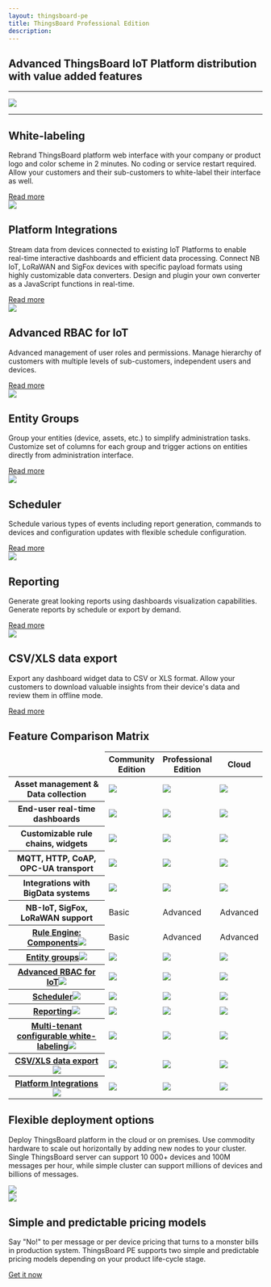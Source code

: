 ```yaml
---
layout: thingsboard-pe
title: ThingsBoard Professional Edition
description: 
---
```


<section id="tb-customers">
	<main>
		<a href="/industries/telecom/#tmobile"><object data="/images/customers/clear/t-mobile.svg"></object></a>
		<a href="https://www.bosch.com/"><object data="/images/customers/clear/bosch.svg"></object></a>
		<a href="https://www.prosegur.com/"><object data="/images/customers/clear/prosegur.svg"></object></a>
		<a href="http://www.engie.sk/en/kontakt"><object data="/images/customers/clear/engie.svg"></object></a>
		<a href="/industries/smart-energy/#circutor"><object data="/images/customers/clear/circutor.svg"></object></a>
		<a href="/industries/telecom/#tektelic"><object data="/images/customers/clear/tektelic.svg"></object></a>
	</main>
</section>
<section id="intro">
	<main>
		<h1 class="intro_title">Advanced ThingsBoard IoT Platform distribution with value added features</h1>
		<div id="labeling"> 
		<div><hr><img src="/images/pe/white-labeling.svg"><hr></div>
		<h1>White-labeling</h1>
        <p>Rebrand ThingsBoard platform web interface with your company or product logo and color scheme in 2 minutes. No coding or service restart required. Allow your customers and their sub-customers to white-label their interface as well.</p>
        <a href="/docs/user-guide/white-labeling/">Read more</a>
		</div>
        <div id="cards" class="row">
            <div class="col-lg-6">
                <img src="/images/pe/integrations.svg">
                <div><h1>Platform Integrations</h1>
                <p>Stream data from devices connected to existing IoT Platforms to enable real-time interactive dashboards and efficient data processing. Connect NB IoT, LoRaWAN and SigFox devices with specific payload formats using highly customizable data converters. Design and plugin your own converter as a JavaScript functions in real-time.</p>
                <a href="/docs/user-guide/integrations/">Read more</a>
                </div>
            </div>
            <div class="col-lg-6">
                <img src="/images/pe/rbac.svg">
                <div><h1>Advanced RBAC for IoT</h1>
                <p>Advanced management of user roles and permissions. Manage hierarchy of customers with multiple levels of sub-customers, independent users and devices.</p>
                <a href="/docs/user-guide/rbac/">Read more</a>
                </div>
            </div>
            <div class="col-lg-6">
                <img src="/images/pe/entity-groups.svg">
                <div><h1>Entity Groups</h1>
                <p>Group your entities (device, assets, etc.) to simplify administration tasks. Customize set of columns for each group and trigger actions on entities directly from administration interface.</p>
                <a href="/docs/user-guide/groups/">Read more</a>
                </div>
            </div>
            <div class="col-lg-6">
                <img src="/images/pe/scheduler.svg">
                <div><h1>Scheduler</h1>
                <p>Schedule various types of events including report generation, commands to devices and configuration updates with flexible schedule configuration.</p>
                <a href="/docs/user-guide/scheduler/">Read more</a>
                </div>
            </div>
            <div class="col-lg-6">
                <img src="/images/pe/reporting.svg">
                <div><h1>Reporting</h1>
                <p>Generate great looking reports using dashboards visualization capabilities. Generate reports by schedule or export by demand.</p>
                <a href="/docs/user-guide/reporting/">Read more</a>
                </div>
            </div>
            <div class="col-lg-6">
                <img src="/images/pe/data-export.svg">
                <div><h1>CSV/XLS data export</h1>
                <p>Export any dashboard widget data to CSV or XLS format. Allow your customers to download valuable insights from their device's data and review them in offline mode.</p>
                <a href="/docs/user-guide/csv-xls-data-export/">Read more</a>
                </div>
            </div>
        </div>
	</main>
</section>

<section id="matrix">
	<main>
	<h1>Feature Comparison Matrix</h1>
	<div class="table_bg">
	<div></div><div></div>
	<div></div><div></div>
	<div></div><div></div>
	<div></div><div></div>
	<div></div><div></div>
	<div></div><div></div>
	<div></div><div></div>
	</div>
	<table>
            <thead>
                <tr>
                    <td></td>
                    <th>Community<br/>Edition</th>
                    <th>Professional<br/>Edition</th>
                    <th>Cloud</th>
                </tr>
            </thead>
            <tbody>
                <tr>
                    <th>Asset management & Data collection</th>
                    <td><img src="/images/pe/checked_ce.svg"></td>
                    <td><img src="/images/pe/checked_pe.svg"></td>
                    <td><img src="/images/pe/checked_c.svg"></td>
                </tr>
                <tr>
                    <th>End-user real-time dashboards</th>
                    <td><img src="/images/pe/checked_ce.svg"></td>
                    <td><img src="/images/pe/checked_pe.svg"></td>
                    <td><img src="/images/pe/checked_c.svg"></td>
                </tr>
                <tr>
                    <th>Customizable rule chains, widgets</th>
                    <td><img src="/images/pe/checked_ce.svg"></td>
                    <td><img src="/images/pe/checked_pe.svg"></td>
                    <td><img src="/images/pe/checked_c.svg"></td>
                </tr>
                <tr>
                    <th>MQTT, HTTP, CoAP, OPC-UA transport</th>
                    <td><img src="/images/pe/checked_ce.svg"></td>
                    <td><img src="/images/pe/checked_pe.svg"></td>
                    <td><img src="/images/pe/checked_c.svg"></td>
                </tr>
                <tr>
                    <th>Integrations with BigData systems</th>
                    <td><img src="/images/pe/checked_ce.svg"></td>
                    <td><img src="/images/pe/checked_pe.svg"></td>
                    <td><img src="/images/pe/checked_c.svg"></td>
                </tr>
                <tr>
                    <th>NB-IoT, SigFox, LoRaWAN support</th>
                    <td>Basic</td>
                    <td>Advanced</td>
                    <td>Advanced</td>
                </tr>
                <tr>
                    <th><a href="/docs/user-guide/rule-engine-2-0/overview/">Rule Engine: Components<img src="/images/pe/help-black18.svg"></a></th>
                    <td>Basic</td>
                    <td>Advanced</td>
                    <td>Advanced</td>
                </tr>              
                <tr>
                    <th><a href="/docs/user-guide/groups/">Entity groups<img src="/images/pe/help-black18.svg"></a></th>
                    <td><img src="/images/pe/unchecked.svg"></td>
                    <td><img src="/images/pe/checked_pe.svg"></td>
                    <td><img src="/images/pe/checked_c.svg"></td>
                </tr>              
                <tr>
                    <th><a href="/docs/user-guide/rbac/">Advanced RBAC for IoT<img src="/images/pe/help-black18.svg"></a></th>
                    <td><img src="/images/pe/unchecked.svg"></td>
                    <td><img src="/images/pe/checked_pe.svg"></td>
                    <td><img src="/images/pe/checked_c.svg"></td>
                </tr>              
                <tr>
                    <th><a href="/docs/user-guide/scheduler/">Scheduler<img src="/images/pe/help-black18.svg"></a></th>
                    <td><img src="/images/pe/unchecked.svg"></td>
                    <td><img src="/images/pe/checked_pe.svg"></td>
                    <td><img src="/images/pe/checked_c.svg"></td>
                </tr>              
                <tr>
                    <th><a href="/docs/user-guide/reporting/">Reporting<img src="/images/pe/help-black18.svg"></a></th>
                    <td><img src="/images/pe/unchecked.svg"></td>
                    <td><img src="/images/pe/checked_pe.svg"></td>
                    <td><img src="/images/pe/checked_c.svg"></td>
                </tr>              
                <tr>
                    <th><a href="/docs/user-guide/white-labeling/">Multi-tenant configurable white-labeling<img src="/images/pe/help-black18.svg"></a></th>
                    <td><img src="/images/pe/unchecked.svg"></td>
                    <td><img src="/images/pe/checked_pe.svg"></td>
                    <td><img src="/images/pe/checked_c.svg"></td>
                </tr>              
                <tr>
                    <th><a href="/docs/user-guide/csv-xls-data-export/">CSV/XLS data export<img src="/images/pe/help-black18.svg"></a></th>
                    <td><img src="/images/pe/unchecked.svg"></td>
                    <td><img src="/images/pe/checked_pe.svg"></td>
                    <td><img src="/images/pe/checked_c.svg"></td>
                </tr>              
                <tr>
                    <th><a href="/docs/user-guide/integrations/">Platform Integrations<img src="/images/pe/help-black18.svg"></a></th>
                    <td><img src="/images/pe/unchecked.svg"></td>
                    <td><img src="/images/pe/checked_pe.svg"></td>
                    <td><img src="/images/pe/checked_c.svg"></td>
                </tr>              
            </tbody>
    </table>
	</main>
</section>

<section id="features">
    <main>
        <div class="item">
            <div>
            <h1>Flexible deployment options</h1>
            <p>Deploy ThingsBoard platform in the cloud or on premises. Use commodity hardware to scale out horizontally by adding new nodes to your cluster. Single ThingsBoard server can support 10 000+ devices and 100M messages per hour, while simple cluster can support millions of devices and billions of messages.</p>
            </div>
            <img src="/images/pe/cloud-premises.svg">
        </div>
        <div class="item">
            <img src="/images/pe/pricing-models.svg">
            <div>
            <h1>Simple and predictable pricing models</h1>
            <p>Say "No!" to per message or per device pricing that turns to a monster bills in production system. ThingsBoard PE supports two simple and predictable pricing models depending on your product life-cycle stage.</p>
            </div>
        </div>
	</main>
</section>

<section id="bottom">
<main>
<a href="/pricing/" class="try-pe">Get it now</a>
</main>
</section>
